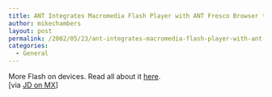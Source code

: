 ```yaml
---
title: ANT Integrates Macromedia Flash Player with ANT Fresco Browser to Enable a New Generation of Interactive DTV and Consumer Electronics Appliances.
author: mikechambers
layout: post
permalink: /2002/05/23/ant-integrates-macromedia-flash-player-with-ant-fresco-browser-to-enable-a-new-generation-of-interactive-dtv-and-consumer-electronics-appliances/
categories:
  - General
---
```



More Flash on devices. Read all about it [here][1].  
[via [JD on MX][2]]

 [1]: http://www.macromedia.com/macromedia/proom/pr/2002/ant_flash.html
 [2]: http://jdmx.blogspot.com/